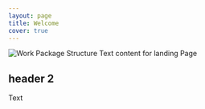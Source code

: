 ```yaml
---
layout: page
title: Welcome
cover: true
---
```


![Work Package Structure](assets/img/Welcome_Page.svg)
Text content for landing Page

## header 2

Text
